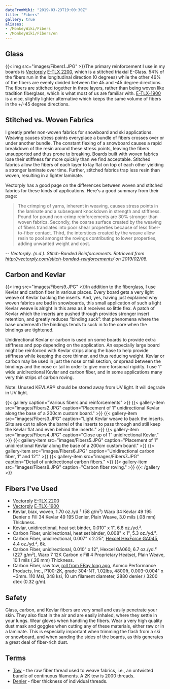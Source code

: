 ```yaml
---
dateFromWiki: "2019-03-23T19:00:30Z"
title: "Fibers"
gallery: true
aliases:
- /MonkeyWiki/Fibers
- /MonkeyWiki/Fibers/en
---
```


## Glass 
{{< img src="images/Fibers1.JPG" >}}The primary reinforcement I use in my boards is 
[Vectorply](http://www.vectorply.com/) [E-TLX 2200](http://vectorply.com/wp-content/uploads/2015/06/E-TLX-22001.pdf), 
which is a stitched triaxial E-Glass. 54% of the fibers run in the longitudinal direction (0 degrees) while the other 
46% of the fibers are evenly divided between the 45 and -45 degree directions. The fibers are stitched together in three 
layers, rather than being woven like tradition fiberglass, which is what most of us are familiar with. 
[E-TLX-1900](http://vectorply.com/wp-content/uploads/2015/06/E-TLX-19001.pdf) is a nice, slightly lighter alternative 
which keeps the same volume of fibers in the +/-45 degree directions.

## Stitched vs. Woven Fabrics  
I greatly prefer non-woven fabrics for snowboard and ski applications. Weaving causes stress points everyplace a bundle 
of fibers crosses over or under another bundle. The constant flexing of a snowboard causes a rapid breakdown of the resin 
around these stress points, leaving the fibers unsupported and thus prone to breaking. Boards built with woven fabrics 
lose their stiffness far more quickly than we find acceptable. Stitched fabrics allow the fibers of each layer to lay 
flat on top of each other yielding a stronger laminate over time. Further, stitched fabrics trap less resin than woven, 
resulting in a lighter laminate.

Vectorply has a good page on the differences between woven and stitched fabrics for these kinds of applications. Here's a good summary from their page:

> The crimping of yarns, inherent in weaving, causes stress points in the laminate and a subsequent knockdown in strength 
> and stiffness. Pound for pound non-crimp reinforcements are 30% stronger than woven fabrics. Secondly, the coarse surface 
> created by the weaving of fibers translates into poor shear properties because of less fiber-to-fiber contact. Third, the 
> interstices created by the weave allow resin to pool amongst the rovings contributing to lower properties, adding unwanted weight and cost.

-- *Vectorply. (n.d.). Stitch-Bonded Reinforcements. Retrieved from http://vectorply.com/stitch-bonded-reinforcements/ on 2019/02/08.*


## Carbon and Kevlar  
{{< img src="images/Fibers9.JPG" >}}In addition to the fiberglass, I use Kevlar and carbon fiber in various places. 
Every board gets a very light weave of Kevlar backing the inserts. And, yes, having just explained why woven fabrics 
are bad in snowboards, this small application of such a light Kevlar weave is alright in this area as it receives so 
little flex. A patch of Kevlar which the inserts are pushed through provides stronger insert retention, and greatly 
reduces “binding suck”: that phenomena where the base underneath the bindings tends to suck in to the core when the 
bindings are tightened.
 
Unidirectional Kevlar or carbon is used on some boards to provide extra stiffness and pop depending on the application. 
An especially large board might be reinforced with Kevlar strips along the base to help provide stiffness while keeping 
the core thinner, and thus reducing weight. Kevlar or carbon may be used in just the nose or tail section, or spread 
between the bindings and the nose or tail in order to give more torsional rigidity. I use 1” wide unidirectional Kevlar 
and carbon fiber, and in some applications many very thin strips of carbon roving.

Note: Unused KEVLAR® should be stored away from UV light. It will degrade in UV light.

{{< gallery  caption="Various fibers and reinforcements" >}}
{{< gallery-item src="images/Fibers2.JPG" caption="Placement of 1” unidirectional Kevlar along the base of a 200cm custom board." >}}
{{< gallery-item src="images/Fibers3.JPG" caption="Light Kevlar weave to back the inserts. Slits are cut to allow the barrel of the inserts to pass through and still keep the Kevlar flat and even behind the inserts." >}}
{{< gallery-item src="images/Fibers4.JPG" caption="Close up of 1” unidirectional Kevlar." >}}
{{< gallery-item src="images/Fibers5.JPG" caption="Placement of 1” unidirectional Kevlar along the base of a 200cm custom board." >}}
{{< gallery-item src="images/Fibers6.JPG" caption="Unidirectional carbon fiber, 1” and 12”." >}}
{{< gallery-item src="images/Fibers7.JPG" caption="Detail of unidirectional carbon fibers." >}}
{{< gallery-item src="images/Fibers8.JPG" caption="Carbon fiber roving." >}}
{{< /gallery >}}


## Fibers I've Used 
- [Vectorply](http://www.vectorply.com/) [E-TLX 2200](http://vectorply.com/wp-content/uploads/2015/06/E-TLX-22001.pdf)
- [Vectorply](http://www.vectorply.com/) [E-TLX-1900](http://vectorply.com/wp-content/uploads/2015/06/E-TLX-19001.pdf)
- Kevlar, biax, woven, 1.70 oz./yd.² (58 g/m²) Warp 34 Kevlar 49 195 Denier x Fill 34 Kevlar 49 195 Denier, Plain Weave, 3.0 mils (.08 mm) Thickness.
- Kevlar, unidirectional, heat set binder, 0.010" x 1", 6.8 oz./yd.².
- Carbon Fiber, unidirectional, heat set binder, 0.008" x 1", 5.3 oz./yd.².
- Carbon Fiber, unidirectional, 0.007" x 2.25", [Hexcel HexForce GA045](https://www.hexcel.com/user_area/content_media/raw/DSF_ga045.pdf), 4.4 oz./yd.², 6k.
- Carbon Fiber, unidirectional, 0.010" x 12", Hexcel GA060, 6.7 oz./yd.² (227 g/m²), Warp 7 12K Carbon x Fill 4 Proprietary Heatset, Plain Weave, 10.1 mils (.26 mm) Thickness.  
- Carbon Fiber, raw tow, [roll from EBay long ago](https://www.ebay.com/itm/AMOCO-CYTEC-THORNEL-P-100-2K-HIGH-STIFFNESS-CARBON-GRAPHITE-FIBER-TOW-THREAD/263531049599?epid=7015814399&hash=item3d5bacb27f:g:Cg0AAOSwURxam~hQ), Aomco Performance Products, Inc., P100-2K, grade 304-NT, 1.02lbs, 4800ft, 0.003-0.004" x ~3mm. 110 Msi, 348 ksi, 10 um filament diameter, 2880 denier / 3200 dtex (0.32 g/m). 

## Safety  

Glass, carbon, and Kevlar fibers are very small and easily penetrate your skin. They also float in the air and are easily inhaled, 
where they settle in your lungs. Wear gloves when handling the fibers. Wear a very high quality dust mask and goggles when cutting 
any of these materials, either raw or in a laminate. This is especially important when trimming the flash from a ski or snowboard, 
and when sanding the sides of the boards, as this generates a great deal of fiber-rich dust.

## Terms 
- [Tow](https://en.wikipedia.org/wiki/Tow) - the raw fiber thread used to weave fabrics, i.e., an untwisted bundle of continuous filaments. A 2K tow is 2000 threads.   
- [Denier](https://en.wikipedia.org/wiki/Units_of_textile_measurement#Denier) - fiber thickness of individual threads.  
